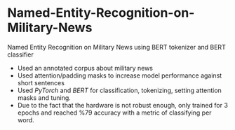 # Named-Entity-Recognition-on-Military-News
Named Entity Recognition on Military News using BERT tokenizer and BERT classifier

* Used an annotated corpus about military news
* Used attention/padding masks to increase model performance against short sentences
* Used *PyTorch* and *BERT* for classification, tokenizing, setting attention masks and tuning.
* Due to the fact that the hardware is not robust enough, only trained for 3 epochs and reached %79 accuracy with a metric of classifying per word. 
